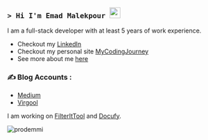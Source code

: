### <samp>&gt; Hi I'm Emad Malekpour <img src="https://media.giphy.com/media/hvRJCLFzcasrR4ia7z/giphy.gif" width="25"> </samp>
I am a full-stack developer with at least 5 years of work experience.
- Checkout my [LinkedIn](https://www.linkedin.com/in/emad-malekpour)
- Checkout my personal site [MyCodingJourney](https://mycodingjourney.iran.liara.run/)
- See more about me [here](http://prodemmi.netlify.app/)
  
### ✍️ Blog Accounts : 
- [Medium](https://medium.com/@prodemmi)
- [Virgool](https://virgool.io/@prodemmi)

I am working on [FilterItTool](https://github.com/FilterItTool/FilterItTool) and [Docufy](https://github.com/docufy/docufy).

<p align="left"> <img src="https://komarev.com/ghpvc/?username=prodemmi" alt="prodemmi" /> </p>
